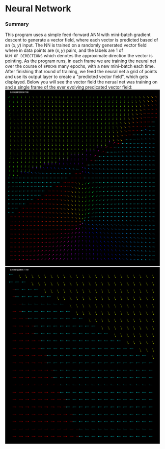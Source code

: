 # Neural Network
### Summary
This program uses a simple feed-forward ANN with mini-batch gradient descent to generate a vector field, where each vector is predicted based of an $(x, y)$ input. The NN is trained on a randomly generated vector field where in data points are $(x, y)$ pairs, and the labels are 1 of `NUM_OF_DIRECTIONS` which denotes the approximate direction the vector is pointing. 
As the program runs, in each frame we are training the neural net over the course of `EPOCHS` many epochs, with a new mini-batch each time. After finishing that round of training, we feed the neural net a grid of points and use its output layer to create a "predicted vector field", which gets displayed. 
Below you will see the vector field the nerual net was training on and a single frame of the ever evolving predicated vector field:
![nnet](neural_net_train.png) ![neural_net](neural_net.png)
